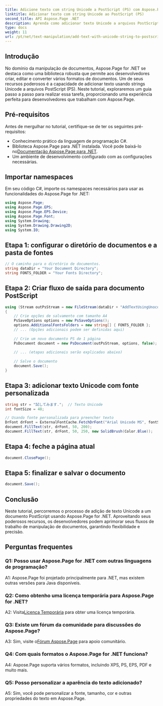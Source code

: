 ```yaml
---
title: Adicione texto com string Unicode a PostScript (PS) com Aspose.Page
linktitle: Adicionar texto com string Unicode ao PostScript (PS)
second_title: API Aspose.Page .NET
description: Aprenda como adicionar texto Unicode a arquivos PostScript usando Aspose.Page for .NET. Aprimore a manipulação de documentos com facilidade.
type: docs
weight: 11
url: /pt/net/text-manipulation/add-text-with-unicode-string-to-postscript-ps/
---
```

## Introdução

No domínio da manipulação de documentos, Aspose.Page for .NET se destaca como uma biblioteca robusta que permite aos desenvolvedores criar, editar e converter vários formatos de documentos. Um de seus recursos poderosos é a capacidade de adicionar texto usando strings Unicode a arquivos PostScript (PS). Neste tutorial, exploraremos um guia passo a passo para realizar essa tarefa, proporcionando uma experiência perfeita para desenvolvedores que trabalham com Aspose.Page.

## Pré-requisitos

Antes de mergulhar no tutorial, certifique-se de ter os seguintes pré-requisitos:

- Conhecimento prático da linguagem de programação C#.
-  Biblioteca Aspose.Page para .NET instalada. Você pode baixá-lo no[Documentação Aspose.Page para .NET](https://reference.aspose.com/page/net/).
- Um ambiente de desenvolvimento configurado com as configurações necessárias.

## Importar namespaces

Em seu código C#, importe os namespaces necessários para usar as funcionalidades do Aspose.Page for .NET:

```csharp
using Aspose.Page;
using Aspose.Page.EPS;
using Aspose.Page.EPS.Device;
using Aspose.Page.Font;
using System.Drawing;
using System.Drawing.Drawing2D;
using System.IO;
```

## Etapa 1: configurar o diretório de documentos e a pasta de fontes

```csharp
// O caminho para o diretório de documentos.
string dataDir = "Your Document Directory";
string FONTS_FOLDER = "Your Fonts Directory";
```

## Etapa 2: Criar fluxo de saída para documento PostScript

```csharp
using (Stream outPsStream = new FileStream(dataDir + "AddTextUsingUnocodeString_outPS.ps", FileMode.Create))
{
    // Crie opções de salvamento com tamanho A4
    PsSaveOptions options = new PsSaveOptions();
    options.AdditionalFontsFolders = new string[] { FONTS_FOLDER };
    // ... (Opções adicionais podem ser definidas aqui)
    
    // Crie um novo documento PS de 1 página
    PsDocument document = new PsDocument(outPsStream, options, false);
    
    // ... (etapas adicionais serão explicadas abaixo)
    
    // Salve o documento
    document.Save();
}
```

## Etapa 3: adicionar texto Unicode com fonte personalizada

```csharp
string str = "試してみます.";  // Texto Unicode
int fontSize = 48;

// Usando fonte personalizada para preencher texto
DrFont drFont = ExternalFontCache.FetchDrFont("Arial Unicode MS", fontSize, FontStyle.Regular);
document.FillText(str, drFont, 50, 200);
document.FillText(str, drFont, 50, 250, new SolidBrush(Color.Blue));
```

## Etapa 4: feche a página atual

```csharp
document.ClosePage();
```

## Etapa 5: finalizar e salvar o documento

```csharp
document.Save();
```

## Conclusão

Neste tutorial, percorremos o processo de adição de texto Unicode a um documento PostScript usando Aspose.Page for .NET. Aproveitando seus poderosos recursos, os desenvolvedores podem aprimorar seus fluxos de trabalho de manipulação de documentos, garantindo flexibilidade e precisão.

## Perguntas frequentes

### Q1: Posso usar Aspose.Page for .NET com outras linguagens de programação?

A1: Aspose.Page foi projetado principalmente para .NET, mas existem outras versões para Java disponíveis.

### Q2: Como obtenho uma licença temporária para Aspose.Page for .NET?

 A2: Visita[Licença Temporária](https://purchase.aspose.com/temporary-license/) para obter uma licença temporária.

### Q3: Existe um fórum da comunidade para discussões do Aspose.Page?

 A3: Sim, visite o[Fórum Aspose.Page](https://forum.aspose.com/c/page/39) para apoio comunitário.

### Q4: Com quais formatos o Aspose.Page for .NET funciona?

A4: Aspose.Page suporta vários formatos, incluindo XPS, PS, EPS, PDF e muito mais.

### Q5: Posso personalizar a aparência do texto adicionado?

A5: Sim, você pode personalizar a fonte, tamanho, cor e outras propriedades do texto em Aspose.Page.